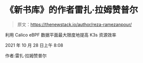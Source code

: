 # 《新书库》的作者雷扎·拉姆赞普尔

> 原文：<https://thenewstack.io/author/reza-ramezanpour/>

利用 Calico eBPF 数据平面最大限度地提高 K3s 资源效率

2021 年 10 月 28 日上午 8:08

作者:雷扎·拉姆赞普尔